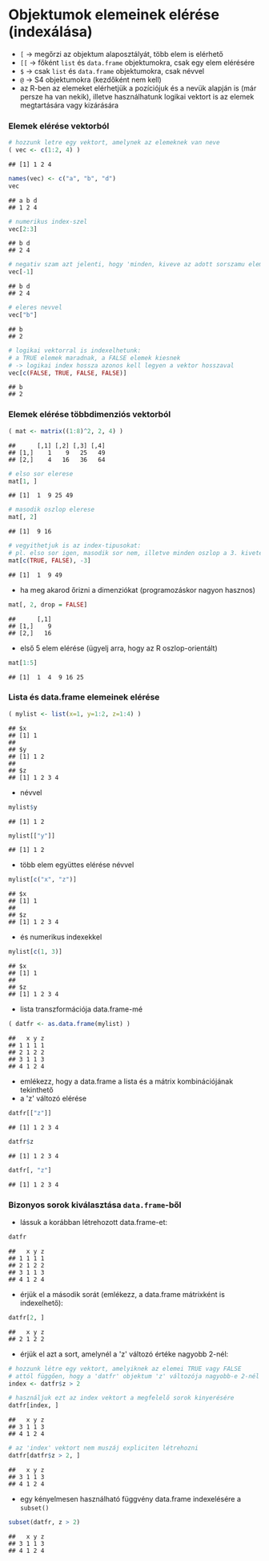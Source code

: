 # Objektumok elemeinek elérése (indexálása)

- `[` -> megőrzi az objektum alaposztályát, több elem is elérhető
- `[[` -> főként `list` és `data.frame` objektumokra, csak egy elem elérésére
- `$` -> csak `list` és `data.frame` objektumokra, csak névvel
- `@` -> S4 objektumokra (kezdőként nem kell)
- az R-ben az elemeket elérhetjük a pozíciójuk és a nevük alapján is (már 
persze ha van nekik), illetve használhatunk logikai vektort is az elemek 
megtartására vagy kizárására


### Elemek elérése vektorból


```r
# hozzunk letre egy vektort, amelynek az elemeknek van neve
( vec <- c(1:2, 4) )
```

```
## [1] 1 2 4
```

```r
names(vec) <- c("a", "b", "d")
vec
```

```
## a b d 
## 1 2 4
```

```r
# numerikus index-szel
vec[2:3]
```

```
## b d 
## 2 4
```

```r
# negativ szam azt jelenti, hogy 'minden, kiveve az adott sorszamu elem'
vec[-1]
```

```
## b d 
## 2 4
```

```r
# eleres nevvel
vec["b"]
```

```
## b 
## 2
```

```r
# logikai vektorral is indexelhetunk: 
# a TRUE elemek maradnak, a FALSE elemek kiesnek
# -> logikai index hossza azonos kell legyen a vektor hosszaval
vec[c(FALSE, TRUE, FALSE, FALSE)]
```

```
## b 
## 2
```

### Elemek elérése többdimenziós vektorból

```r
( mat <- matrix((1:8)^2, 2, 4) )
```

```
##      [,1] [,2] [,3] [,4]
## [1,]    1    9   25   49
## [2,]    4   16   36   64
```

```r
# elso sor elerese
mat[1, ]
```

```
## [1]  1  9 25 49
```

```r
# masodik oszlop elerese
mat[, 2]
```

```
## [1]  9 16
```

```r
# vegyithetjuk is az index-tipusokat:
# pl. elso sor igen, masodik sor nem, illetve minden oszlop a 3. kivetelevel:
mat[c(TRUE, FALSE), -3]
```

```
## [1]  1  9 49
```

- ha meg akarod őrizni a dimenziókat (programozáskor nagyon hasznos)

```r
mat[, 2, drop = FALSE]
```

```
##      [,1]
## [1,]    9
## [2,]   16
```
- első 5 elem elérése (ügyelj arra, hogy az R oszlop-orientált)

```r
mat[1:5]
```

```
## [1]  1  4  9 16 25
```

### Lista és data.frame elemeinek elérése

```r
( mylist <- list(x=1, y=1:2, z=1:4) )
```

```
## $x
## [1] 1
## 
## $y
## [1] 1 2
## 
## $z
## [1] 1 2 3 4
```

- névvel

```r
mylist$y
```

```
## [1] 1 2
```

```r
mylist[["y"]]
```

```
## [1] 1 2
```

- több elem együttes elérése névvel

```r
mylist[c("x", "z")]
```

```
## $x
## [1] 1
## 
## $z
## [1] 1 2 3 4
```
- és numerikus indexekkel

```r
mylist[c(1, 3)]
```

```
## $x
## [1] 1
## 
## $z
## [1] 1 2 3 4
```

- lista transzformációja data.frame-mé

```r
( datfr <- as.data.frame(mylist) )
```

```
##   x y z
## 1 1 1 1
## 2 1 2 2
## 3 1 1 3
## 4 1 2 4
```

- emlékezz, hogy a data.frame a lista és a mátrix kombinációjának tekinthető
- a 'z' változó elérése

```r
datfr[["z"]] 
```

```
## [1] 1 2 3 4
```

```r
datfr$z
```

```
## [1] 1 2 3 4
```

```r
datfr[, "z"]
```

```
## [1] 1 2 3 4
```


### Bizonyos sorok kiválasztása `data.frame`-ből

- lássuk a korábban létrehozott data.frame-et:

```r
datfr
```

```
##   x y z
## 1 1 1 1
## 2 1 2 2
## 3 1 1 3
## 4 1 2 4
```

- érjük el a második sorát (emlékezz, a data.frame mátrixként is indexelhető):

```r
datfr[2, ]
```

```
##   x y z
## 2 1 2 2
```

- érjük el azt a sort, amelynél a 'z' változó értéke nagyobb 2-nél:

```r
# hozzunk létre egy vektort, amelyiknek az elemei TRUE vagy FALSE
# attól függően, hogy a 'datfr' objektum 'z' változója nagyobb-e 2-nél
index <- datfr$z > 2

# használjuk ezt az index vektort a megfelelő sorok kinyerésére
datfr[index, ]
```

```
##   x y z
## 3 1 1 3
## 4 1 2 4
```

```r
# az 'index' vektort nem muszáj expliciten létrehozni
datfr[datfr$z > 2, ]
```

```
##   x y z
## 3 1 1 3
## 4 1 2 4
```

- egy kényelmesen használható függvény data.frame indexelésére a `subset()`

```r
subset(datfr, z > 2)
```

```
##   x y z
## 3 1 1 3
## 4 1 2 4
```


